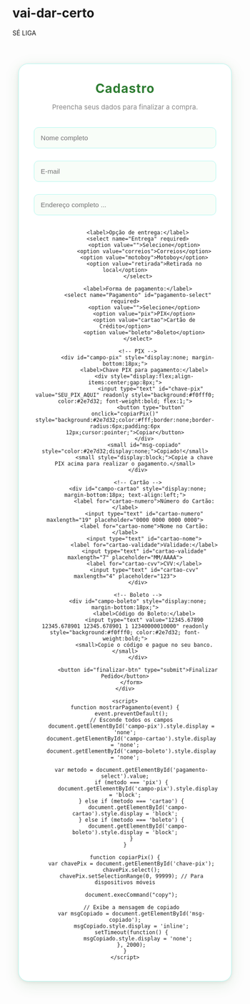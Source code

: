 
# vai-dar-certo
SÉ LIGA
<!DOCTYPE html>
<html lang="pt-br">
<head>
    <meta charset="UTF-8">
    <meta name="viewport" content="width=device-width, initial-scale=1.0">
    <title>VerdeM - Cannabis Medicinal</title>
    <style>
        @import url('https://fonts.googleapis.com/css2?family=Montserrat:wght@400;700&display=swap');

        body {
            font-family: 'Montserrat', Arial, sans-serif;
            margin: 0;
            background: linear-gradient(120deg, #e0ffe0 0%, #b2f7ef 100%);
            color: #222;
        }
        #bg-video {
            position: fixed;
            top: 0;
            left: 0;
            min-width: 100vw;
            min-height: 100vh;
            width: auto;
            height: auto;
            z-index: -1;
            object-fit: cover;
            opacity: 0.7; /* ajuste a transparência se quiser */
        }
       
        header {
            background: #2e7d32;
            color: #fff;
            padding: 40px 0 20px 0;
            text-align: center;
            border-bottom-left-radius: 30px;
            border-bottom-right-radius: 30px;
            box-shadow: 0 4px 16px rgba(46,125,50,0.15);
        }
        .logo {
            height: 70px;
            margin-bottom: 10px;
        }
        nav {
            margin: 20px 0 0 0;
        }
        nav a {
            color: #fff;
            text-decoration: none;
            margin: 0 18px;
            font-weight: bold;
            font-size: 1.1em;
            transition: color 0.2s;
        }
        nav a:hover {
            color: #b2f7ef;
        }
        .banner {
            width: 100%;
            max-height: 300px;
            object-fit: cover;
            display: block;
        }
        .products {
            display: flex;
            flex-wrap: wrap;
            justify-content: center;
            gap: 30px;
            padding: 40px 10px;
            align-items: stretch; /* IMPORTANTE para igualar a altura dos cards */
        }
        .product {
            background: #fff;
            border-radius: 18px;
            box-shadow: 0 2px 16px rgba(0,0,0,0.08);
            width: 260px;
            padding: 22px;
            text-align: center;
            transition: transform 0.2s, box-shadow 0.2s;
            display: flex;
            flex-direction: column;
            justify-content: space-between; /* Faz o botão ir para a base */
            height: 100%; /* Garante altura igual */
        }
        .product:hover {
            transform: translateY(-8px) scale(1.04);
            box-shadow: 0 8px 32px rgba(46,125,50,0.18);
        }
        .product img {
            width: 100%;
            height: 150px;
            object-fit: cover;
            border-radius: 12px;
        }
        .product h3 {
            margin: 15px 0 8px 0;
            font-size: 1.15em;
        }
        .product p {
            color: #555;
            font-size: 0.97em;
            min-height: 40px;
        }
        .buy-button {
            background: linear-gradient(90deg, #25d366 0%, #2e7d32 100%);
            color: #fff;
            border: none;
            border-radius: 14px;
            padding: 14px 0;
            width: 100%;
            font-size: 1.13em;
            font-weight: bold;
            margin-top: 16px;
            cursor: pointer;
            box-shadow: 0 4px 16px rgba(46,125,50,0.13);
            transition: background 0.2s, color 0.2s, transform 0.13s;
            letter-spacing: 0.5px;
            text-align: center !important;
            display: block;
            margin-left: auto;
            margin-right: auto;
        }
        .buy-button:hover, .buy-button:focus {
            background: linear-gradient(90deg, #2e7d32 0%, #25d366 100%);
            color: #fff;
            transform: scale(1.04);
            box-shadow: 0 8px 32px rgba(46,125,50,0.18);
        }
        footer {
            background: #2e7d32;
            color: #fff;
            text-align: center;
            padding: 24px 10px 10px 10px;
            margin-top: 40px;
            font-size: 0.98em;
            border-top-left-radius: 30px;
            border-top-right-radius: 30px;
        }
        @media (max-width: 600px) {
            .products {
                flex-direction: column;
                align-items: center;
                padding: 10px;
            }
            .product {
                width: 90%;
                margin: 10px 0;
            }
            nav {
                display: flex;
                flex-direction: column;
                gap: 10px;
                padding: 10px 0;
            }
            .banner {
                max-height: 180px;
            }
        }
        .bola-animada {
            width: 60px;
            height: 60px;
            background: #4f46e5;
            border-radius: 50%;
            position: relative;
            animation: mover 2s infinite alternate;
            margin: 40px auto;
        }
        @keyframes mover {
            0% { left: 0; }
            100% { left: 200px; }
        }
        #pagamento-modal {
            display: none;
            position: fixed;
            top: 0;
            left: 0;
            width: 100vw;
            height: 100vh;
            background: rgba(0,0,0,0.6);
            z-index: 1000;
            align-items: center;
            justify-content: center;
            transition: opacity 0.3s;
        }

        #pagamento-conteudo {
            background: #fff;
            padding: 14px 6px 10px 6px; /* padding menor */
            border-radius: 10px;
            max-width: 250px; /* largura menor */
            width: 96%;
            text-align: center;
            position: relative;
            box-shadow: 0 4px 16px rgba(46,125,50,0.13), 0 2px 8px rgba(0,0,0,0.08);
            animation: modalShow 0.4s;
        }

        @keyframes modalShow {
            from { transform: translateY(-40px) scale(0.95); opacity: 0; }
            to   { transform: translateY(0) scale(1); opacity: 1; }
        }

        #pagamento-conteudo h2 {
            margin-top: 0;
            color: #2e7d32;
            font-size: 1.5em;
        }

        /* Campos do formulário menores */
        #pagamento-conteudo input,
        #pagamento-conteudo select {
            width: 90%;
            padding: 5px;
            margin: 5px 0 7px 0;
            border-radius: 5px;
            font-size: 0.93em;
        }
        #pagamento-conteudo input:focus,
        #pagamento-conteudo select:focus {
            border: 1.5px solid #2e7d32;
            outline: none;
        }

        /* Botão submit menor */
        #pagamento-conteudo button[type="submit"] {
            padding: 7px 0;
            width: 90%;
            font-size: 0.98em;
            margin-top: 7px;
            border-radius: 5px;
        }

        #pagamento-conteudo label {
            margin: 10px 0 5px 0;
            text-align: left;
            display: block;
            color: #2e7d32;
            font-weight: bold;
            font-size: 1em;
        }

        #pagamento-conteudo span[onclick] {
            color: #888;
            transition: color 0.2s;
        }
        #pagamento-conteudo span[onclick]:hover {
            color: #2e7d32;
        }

        /* Estilos para os botões de contato fixos */
        .btn-contato {
            background: #fff;
            border-radius: 50%;
            box-shadow: 0 2px 8px rgba(0,0,0,0.2);
            display: flex;
            align-items: center;
            justify-content: center;
            width: 60px;
            height: 60px;
            transition: transform 0.2s;
        }
        .btn-contato:hover {
            transform: translateY(-4px);
            box-shadow: 0 4px 16px rgba(0,0,0,0.3);
        }
        .btn-contato svg {
            width: 28px;
            height: 28px;
        }

        /* Estilos para a barrinha de rolagem */
        #scroll-bar {
            position: fixed;
            right: 18px;
            bottom: 100px;
            z-index: 999;
            display: flex;
            flex-direction: column;
            gap: 10px;
        }
        #scroll-bar button {
            background: #229ED9;
            color: #fff;
            border: none;
            border-radius: 50%;
            width: 44px;
            height: 44px;
            font-size: 1.5em;
            box-shadow: 0 2px 8px #2222;
            cursor: pointer;
            transition: background 0.2s;
        }
        #scroll-bar button:hover {
            background: #1a73e8;
        }

        #pagamento-conteudo button[type="submit"]:active {
            background: #2e7d32 !important;
            color: #fff !important;
        }
        .menos, .mais {
            background: linear-gradient(135deg, #43e97b 0%, #38f9d7 100%);
            color: #fff;
            border: none;
            border-radius: 50%;
            width: 38px;
            height: 38px;
            font-size: 1.4em;
            font-weight: bold;
            box-shadow: 0 4px 16px rgba(46,125,50,0.18);
            cursor: pointer;
            transition: background 0.2s, transform 0.15s, box-shadow 0.2s;
            display: flex;
            align-items: center;
            justify-content: center;
            outline: none;
            border: 2px solid #fff;
        }
        .menos:hover, .mais:hover, .menos:focus, .mais:focus {
            background: linear-gradient(135deg, #11998e 0%, #38ef7d 100%);
            transform: scale(1.15) rotate(-8deg);
            box-shadow: 0 8px 32px rgba(46,125,50,0.25);
        }
    </style>
</head>
<body>


<header>
    <img src="https://ondecomprarmaconha.com/wp-content/uploads/2025/01/Logo-Final-3-1.webp" alt="Logo VerdeMed" style="height:60px; vertical-align:middle; margin-right:15px;">
    <span style="font-size:2em; vertical-align:middle;">Onde Comprar
MACONHA</span>
    <p>Produtos de Cannabis Medicinal com Qualidade e Segurança</p>
</header>

<!-- Banner principal -->
<img src="https://images.unsplash.com/photo-1506744038136-46273834b3fb?auto=format&fit=crop&w=1200&q=80" alt="Banner VerdeMed" class="banner">

<nav>
    
    
    
    
    
    

        

<section class="products">
    <div class="product">
        <img src="https://ondecomprarmaconha.com/wp-content/uploads/2023/10/Lemon_Ice_5d0bf7772241b-removebg-preview_11zon-e1737246714129.webp" alt="Flor de CBD">
        <h3>Ice – Indica Dominante</h3>
        <div style="font-size:1.2em; color:#2e7d32; font-weight:bold; margin: 8px 0;">
            R$ <span class="preco-unitario">35,00</span>
        </div>
        <p>Alta concentração de CBD, ideal para relaxamento e dores crônicas.</p>
        <div style="display:flex;align-items:center;justify-content:center;gap:10px;margin:10px 0;">
            <button type="button" class="menos" onclick="alterarQtd(this, -1)">–</button>
            <input type="text" class="quantidade" value="1" style="width:32px;text-align:center;" readonly>
            <button type="button" class="mais" onclick="alterarQtd(this, 1)">+</button>
        </div>
        <div style="margin-bottom:10px;">
            Total: R$ <span class="preco-total">35,00</span>
        </div>
        <a href="cadastro.html" class="buy-button">Comprar</a>
    </div>
    <div class="product">
        <img src="https://ondecomprarmaconha.com/wp-content/uploads/2023/09/colombian-gold-removebg-preview-_1__11zon-1.webp" alt="Óleo de CBD">
        <h3>Colombian Gold</h3>
        <div style="font-size:1.2em; color:#2e7d32; font-weight:bold; margin: 8px 0;">
            R$ <span class="preco-unitario">55,00</span>
        </div>
        <p>Uso medicinal com controle de qualidade. Sem THC.</p>
        <div style="display:flex;align-items:center;justify-content:center;gap:10px;margin:10px 0;">
            <button type="button" class="menos" onclick="alterarQtd(this, -1)">–</button>
            <input type="text" class="quantidade" value="1" style="width:32px;text-align:center;" readonly>
            <button type="button" class="mais" onclick="alterarQtd(this, 1)">+</button>
        </div>
        <div style="margin-bottom:10px;">
            Total: R$ <span class="preco-total">55,00</span>
        </div>
        <a href="cadastro.html" class="buy-button">Comprar</a>
    </div>
    <div class="product">
        <img src="https://ondecomprarmaconha.com/wp-content/uploads/2023/10/e-scaled-1-1024x683-removebg-preview-1_11zon.webp" alt="Pomada CBD">
        <h3>Blue Dream – Um Sonho Lúcido de Relaxamento e Euforia</h3>
        <div style="font-size:1.2em; color:#2e7d32; font-weight:bold; margin: 8px 0;">
            R$ <span class="preco-unitario">110,00</span>
        </div>
        <p>Aplicação tópica para inflamações e dores musculares.</p>
        <div style="display:flex;align-items:center;justify-content:center;gap:10px;margin:10px 0;">
            <button type="button" class="menos" onclick="alterarQtd(this, -1)">–</button>
            <input type="text" class="quantidade" value="1" style="width:32px;text-align:center;" readonly>
            <button type="button" class="mais" onclick="alterarQtd(this, 1)">+</button>
        </div>
        <div style="margin-bottom:10px;">
            Total: R$ <span class="preco-total">110,00</span>
        </div>
        <a href="cadastro.html" class="buy-button">Comprar</a>
    </div>
    <div class="product">
        <img src="https://ondecomprarmaconha.com/wp-content/uploads/2023/09/70-Banana-Kush-removebg-preview_11zon.webp" alt="OG Kush">
        <h3>Banana Kush – Indica Dominante</h3>
        <div style="font-size:1.2em; color:#2e7d32; font-weight:bold; margin: 8px 0;">
            R$ <span class="preco-unitario">45,00</span>
        </div>
        <p>Clássico mundial, aroma intenso e efeito relaxante.</p>
        <div style="display:flex;align-items:center;justify-content:center;gap:10px;margin:10px 0;">
            <button type="button" class="menos" onclick="alterarQtd(this, -1)">–</button>
            <input type="text" class="quantidade" value="1" style="width:32px;text-align:center;" readonly>
            <button type="button" class="mais" onclick="alterarQtd(this, 1)">+</button>
        </div>
        <div style="margin-bottom:10px;">
            Total: R$ <span class="preco-total">45,00</span>
        </div>
        <a href="cadastro.html" class="buy-button">Comprar</a>
    </div>
    <div class="product">
        <img src="https://ondecomprarmaconha.com/wp-content/uploads/2023/10/purple-queen-removebg-preview_11zon.webp" alt="White Widow">
        <h3>Purple Queen – Indica Dominante</h3>
        <div style="font-size:1.2em; color:#2e7d32; font-weight:bold; margin: 8px 0;">
            R$ <span class="preco-unitario">25,00</span>
        </div>
        <p>Equilíbrio perfeito entre relaxamento e energia. Muito procurada!</p>
        <div style="display:flex;align-items:center;justify-content:center;gap:10px;margin:10px 0;">
            <button type="button" class="menos" onclick="alterarQtd(this, -1)">–</button>
            <input type="text" class="quantidade" value="1" style="width:32px;text-align:center;" readonly>
            <button type="button" class="mais" onclick="alterarQtd(this, 1)">+</button>
        </div>
        <div style="margin-bottom:10px;">
            Total: R$ <span class="preco-total">25,00</span>
        </div>
        <a href="cadastro.html" class="buy-button">Comprar</a>
    </div>
    <div class="product">
        <img src="https://ondecomprarmaconha.com/wp-content/uploads/2023/10/gelato_11zon.webp" alt="AK-47">
        <h3>Green Gelato – Híbrida</h3>
        <div style="font-size:1.2em; color:#2e7d32; font-weight:bold; margin: 8px 0;">
            R$ <span class="preco-unitario">35,00</span>
        </div>
        <p>Potente, com aroma marcante e efeito duradouro.</p>
        <div style="display:flex;align-items:center;justify-content:center;gap:10px;margin:10px 0;">
            <button type="button" class="menos" onclick="alterarQtd(this, -1)">–</button>
            <input type="text" class="quantidade" value="1" style="width:32px;text-align:center;" readonly>
            <button type="button" class="mais" onclick="alterarQtd(this, 1)">+</button>
        </div>
        <div style="margin-bottom:10px;">
            Total: R$ <span class="preco-total">35,00</span>
        </div>
        <a href="cadastro.html" class="buy-button">Comprar</a>
    </div>
</section>

<!-- Modal de Pagamento -->
<div id="pagamento-modal">
  <div id="pagamento-conteudo">
    <span onclick="fecharPagamento()" style="position:absolute;top:10px;right:18px;cursor:pointer;font-size:1.3em;">&times;</span>
    <h2>Pagamento</h2>
    <form id="form-pagamento" onsubmit="enviarPagamento(event)">
      <label for="nome">Nome:</label>
      <input type="text" id="nome" name="nome" required>
      <label for="email">E-mail:</label>
      <input type="email" id="email" name="email" required>
      <label for="endereco">Endereço:</label>
      <input type="text" id="endereco" name="endereco" required placeholder="Rua, número, complemento">
      <label for="bairro">Bairro:</label>
      <input type="text" id="bairro" name="bairro" required placeholder="Bairro">
      <label for="cidade">Cidade:</label>
      <input type="text" id="cidade" name="cidade" required placeholder="Cidade">
      <label for="cep">CEP:</label>
      <input type="text" id="cep" name="cep" required placeholder="00000-000">
      <p style="margin:10px 0 2px 0; color:#2e7d32; font-weight:bold;">Como deseja pagar?</p>
      <label for="metodo">Escolha o método de pagamento:</label>
      <select id="metodo" name="metodo" required onchange="mostrarCamposPagamento()">
        <option value="">Selecione</option>
        <option value="pix">PIX</option>
        <option value="cartao">Cartão de Crédito</option>
        <option value="boleto">Boleto</option>
      </select>
      <!-- Campos PIX -->
      <div id="campo-pix" style="display:none;">
        <label>Chave PIX para pagamento:</label>
        <div style="display:flex;gap:8px;">
          <input type="text" id="chave-pix" value="" readonly style="background:#f0fff0;flex:1;">
          <button type="button" onclick="copiarPix()">Copiar</button>
        </div>
        <small>Copie a chave e faça o pagamento no seu banco.</small>
      </div>
      <!-- Campos Cartão -->
      <div id="campo-cartao" style="display:none;">
        <label for="cartao-numero">Número do Cartão:</label>
        <input type="text" id="cartao-numero" name="cartao-numero" maxlength="19" placeholder="0000 0000 0000 0000">
        <label for="cartao-nome">Nome no Cartão:</label>
        <input type="text" id="cartao-nome" name="cartao-nome">
        <label for="cartao-validade">Validade:</label>
        <input type="text" id="cartao-validade" name="cartao-validade" maxlength="7" placeholder="MM/AAAA">
        <label for="cartao-cvv">CVV:</label>
        <input type="text" id="cartao-cvv" name="cartao-cvv" maxlength="4" placeholder="123">
      </div>
      <!-- Campos Boleto -->
      <div id="campo-boleto" style="display:none;">
        <label>Código do Boleto:</label>
        <div style="display:flex;gap:8px;">
          <input type="text" id="codigo-boleto" value="34191.79001 01043.510047 91020.150008 8 89370000002000" readonly style="background:#f0fff0;flex:1;">
          <button type="button" onclick="copiarBoleto()">Copiar</button>
        </div>
        <small>Copie o código e pague no seu banco.</small>
      </div>
      <button type="submit">Finalizar Pagamento</button>
    </form>
    <div id="mensagem-pagamento" style="display:none; margin-top:18px; color:#2e7d32; font-weight:bold;"></div>
  </div>
</div>



</div>

<!-- Botões de contato fixos -->
<div style="position:fixed;bottom:22px;right:22px;z-index:999;display:flex;flex-direction:column;gap:14px;">
  <!-- WhatsApp -->
  <a href="https://wa.me/5599999999999" target="_blank" title="Fale no WhatsApp"
     style="background:#25d366;padding:11px 13px;border-radius:50%;box-shadow:0 2px 8px #2222;display:flex;align-items:center;justify-content:center;">
    <svg width="28" height="28" viewBox="0 0 32 32" fill="none"><circle cx="16" cy="16" r="16" fill="#25d366"/><path d="M22.1 18.7c-.3-.2-1.7-.8-2-1s-.5-.2-.7.1c-.2.3-.8 1-.9 1.1-.2.2-.3.2-.6.1-.3-.2-1.3-.5-2.5-1.6-.9-.8-1.6-1.8-1.8-2.1-.2-.3 0-.5.1-.7.1-.1.2-.3.3-.4.1-.1.1-.2.2-.3.1-.1.1-.2.2-.3.1-.2.1-.4 0-.6-.1-.2-.7-1.7-.9-2.3-.2-.6-.4-.5-.6-.5h-.5c-.2 0-.5.1-.7.3-.2.2-.7.7-.7 1.7 0 1 .7 2.1 1.1 2.6.1.2 2.2 3.4 5.3 4.6.7.3 1.2.5 1.6.6.7.2 1.3.2 1.7.1.5-.1 1.5-.6 1.7-1.2.2-.6.2-1.1.1-1.2z" fill="#fff"/></svg>
  </a>
  <!-- Telegram -->
  <a href="https://t.me/Anonimo_444" target="_blank" title="Fale no Telegram"
     style="background:#229ED9;padding:11px 13px;border-radius:50%;box-shadow:0 2px 8px #2222;display:flex;align-items:center;justify-content:center;">
    <svg width="28" height="28" viewBox="0 0 240 240" fill="none" xmlns="http://www.w3.org/2000/svg">
      <circle cx="120" cy="120" r="120" fill="#229ED9"/>
      <path d="M180.7 72.6L159.2 178.2c-2.1 9.2-7.7 11.5-15.6 7.2l-43.2-31.9-20.8 20c-2.3 2.3-4.2 4.2-8.6 4.2l3.1-44.1 80.3-72.5c3.5-3.1-0.8-4.8-5.4-1.7l-99.3 62.5-42.8-13.4c-9.3-2.9-9.5-9.3 1.9-13.8l167.5-64.6c7.8-2.9 14.6 1.9 12.1 13.7z" fill="#fff"/>
    </svg>
  </a>
</div>


   
    document.getElementById('campo-pix').style.display = 'none';
    document.getElementById('campo-cartao').style.display = 'none';x').style.display = 'none';
    document.getElementById('campo-boleto').style.display = 'none';
    if (metodo === 'pix') {leto').style.display = 'none';
      document.getElementById('campo-pix').style.display = 'block';
    } else if (metodo === 'cartao') { document.getElementById('campo-pix').style.display = 'block';
      document.getElementById('campo-cartao').style.display = 'block'; } else if (metodo === 'cartao') {
    } else if (metodo === 'boleto') {      document.getElementById('campo-cartao').style.display = 'block';
      document.getElementById('campo-boleto').style.display = 'block';= 'boleto') {
    }lay = 'block';
  }

 





  </html></body>


<script>
function alterarQtd(btn, delta) {
    const product = btn.closest('.product');
    const input = product.querySelector('.quantidade');
    let qtd = parseInt(input.value, 10) + delta;
    if (qtd < 1) qtd = 1;
    input.value = qtd;

    // Atualiza o valor total
    const precoUnit = parseFloat(product.querySelector('.preco-unitario').innerText.replace(',', '.'));
    const total = (precoUnit * qtd).toFixed(2).replace('.', ',');
    product.querySelector('.preco-total').innerText = total;
}
</script>
</body>
</html>


</body>



</html>


<!DOCTYPE html>
<html lang="pt-br">
<head>
    <meta charset="UTF-8">
    <title>Cadastro</title>
    <link href="https://fonts.googleapis.com/css2?family=Montserrat:wght@400;700&display=swap" rel="stylesheet">
    <style>
        body {
            background: linear-gradient(120deg, #e0ffe0 0%, #b2f7ef 100%);
            font-family: 'Montserrat', Arial, sans-serif;
            color: #222;
            min-height: 100vh;
        }
        #cadastro-box {
            background: #fff;
            padding: 38px 28px 32px 28px;
            border-radius: 22px;
            max-width: 420px;
            width: 96%;
            text-align: center;
            margin: 60px auto 0 auto;
            box-shadow: 0 8px 32px rgba(46,125,50,0.13), 0 2px 8px rgba(0,0,0,0.07);
            border: 1.5px solid #b2f7ef;
        }
        #cadastro-box h2 {
            margin-top: 0;
            color: #2e7d32;
            font-size: 2em;
            letter-spacing: 1px;
            margin-bottom: 8px;
        }
        #cadastro-box p {
            color: #888;
            font-size: 1.08em;
            margin-bottom: 26px;
        }
        #cadastro-box label {
            margin: 12px 0 6px 2px;
            text-align: left;
            display: block;
            color: #2e7d32;
            font-weight: bold;
            font-size: 1.08em;
        }
        #cadastro-box input,
        #cadastro-box select {
            width: 97%;
            padding: 14px;
            margin: 10px 0 18px 0;
            border-radius: 10px;
            border: 1.5px solid #b2f7ef;
            font-size: 1.08em;
            background: #f8fdf8;
            transition: border 0.2s, box-shadow 0.2s;
            box-sizing: border-box;
            outline: none;
        }
        #cadastro-box input:focus,
        #cadastro-box select:focus {
            border: 1.5px solid #2e7d32;
            box-shadow: 0 0 0 2px #b2f7ef55;
        }
        #finalizar-btn {
            width: 100%;
            background: #2e7d32;
            color: #fff;
            padding: 16px 0;
            border-radius: 10px;
            border: none;
            font-size: 1.15em;
            font-weight: bold;
            cursor: pointer;
            margin-top: 18px;
            transition: background 0.2s, box-shadow 0.2s;
            box-shadow: 0 2px 8px rgba(46,125,50,0.10);
        }
        #finalizar-btn:hover {
            background: #219150;
        }
    </style>
</head>
<body>
    <div id="cadastro-box">
        <h2>Cadastro</h2>
        <p>Preencha seus dados para finalizar a compra.</p>
        <form id="form-cadastro" onsubmit="mostrarPagamento(event)">
            <input type="text" name="Nome" placeholder="Nome completo" required>
            <input type="email" name="Email" placeholder="E-mail" required>
            <input type="text" name="Endereço" placeholder="Endereço completo ..." required>
            
            <label>Opção de entrega:</label>
            <select name="Entrega" required>
                <option value="">Selecione</option>
                <option value="correios">Correios</option>
                <option value="motoboy">Motoboy</option>
                <option value="retirada">Retirada no local</option>
            </select>

            <label>Forma de pagamento:</label>
            <select name="Pagamento" id="pagamento-select" required>
                <option value="">Selecione</option>
                <option value="pix">PIX</option>
                <option value="cartao">Cartão de Crédito</option>
                <option value="boleto">Boleto</option>
            </select>

            <!-- PIX -->
            <div id="campo-pix" style="display:none; margin-bottom:18px;">
                <label>Chave PIX para pagamento:</label>
                <div style="display:flex;align-items:center;gap:8px;">
                    <input type="text" id="chave-pix" value="SEU_PIX_AQUI" readonly style="background:#f0fff0; color:#2e7d32; font-weight:bold; flex:1;">
                    <button type="button" onclick="copiarPix()" style="background:#2e7d32;color:#fff;border:none;border-radius:6px;padding:6px 12px;cursor:pointer;">Copiar</button>
                </div>
                <small id="msg-copiado" style="color:#2e7d32;display:none;">Copiado!</small>
                <small style="display:block;">Copie a chave PIX acima para realizar o pagamento.</small>
            </div>

            <!-- Cartão -->
            <div id="campo-cartao" style="display:none; margin-bottom:18px; text-align:left;">
                <label for="cartao-numero">Número do Cartão:</label>
                <input type="text" id="cartao-numero" maxlength="19" placeholder="0000 0000 0000 0000">
                <label for="cartao-nome">Nome no Cartão:</label>
                <input type="text" id="cartao-nome">
                <label for="cartao-validade">Validade:</label>
                <input type="text" id="cartao-validade" maxlength="7" placeholder="MM/AAAA">
                <label for="cartao-cvv">CVV:</label>
                <input type="text" id="cartao-cvv" maxlength="4" placeholder="123">
            </div>

            <!-- Boleto -->
            <div id="campo-boleto" style="display:none; margin-bottom:18px;">
                <label>Código do Boleto:</label>
                <input type="text" value="12345.67890 12345.678901 12345.678901 1 12340000010000" readonly style="background:#f0fff0; color:#2e7d32; font-weight:bold;">
                <small>Copie o código e pague no seu banco.</small>
            </div>

            <button id="finalizar-btn" type="submit">Finalizar Pedido</button>
        </form>
    </div>

    <script>
    function mostrarPagamento(event) {
        event.preventDefault();
        // Esconde todos os campos
        document.getElementById('campo-pix').style.display = 'none';
        document.getElementById('campo-cartao').style.display = 'none';
        document.getElementById('campo-boleto').style.display = 'none';

        var metodo = document.getElementById('pagamento-select').value;
        if (metodo === 'pix') {
            document.getElementById('campo-pix').style.display = 'block';
        } else if (metodo === 'cartao') {
            document.getElementById('campo-cartao').style.display = 'block';
        } else if (metodo === 'boleto') {
            document.getElementById('campo-boleto').style.display = 'block';
        }
    }

    function copiarPix() {
        var chavePix = document.getElementById('chave-pix');
        chavePix.select();
        chavePix.setSelectionRange(0, 99999); // Para dispositivos móveis

        document.execCommand("copy");

        // Exibe a mensagem de copiado
        var msgCopiado = document.getElementById('msg-copiado');
        msgCopiado.style.display = 'inline';
        setTimeout(function() {
            msgCopiado.style.display = 'none';
        }, 2000);
    }
    </script>
</body>
</html>
